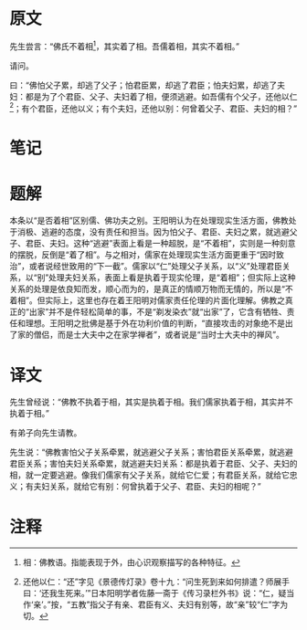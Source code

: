 # 原文
先生尝言：“佛氏不着相[^1]，其实着了相。吾儒着相，其实不着相。”

请问。

曰：“佛怕父子累，却逃了父子；怕君臣累，却逃了君臣；怕夫妇累，却逃了夫妇：都是为了个君臣、父子、夫妇着了相，便须逃避。如吾儒有个父子，还他以仁[^2]；有个君臣，还他以义；有个夫妇，还他以别：何曾着父子、君臣、夫妇的相？”
# 笔记

# 题解
本条以“是否着相”区别儒、佛功夫之别。王阳明认为在处理现实生活方面，佛教处于消极、逃避的态度，没有责任和担当。因为怕父子、君臣、夫妇之累，就逃避父子、君臣、夫妇。这种“逃避”表面上看是一种超脱，是“不着相”，实则是一种刻意的摆脱，反倒是“着了相”。与之相对，儒家在处理现实生活方面更重于“因时致治”，或者说经世致用的“下一截”。儒家以“仁”处理父子关系，以“义”处理君臣关系，以“别”处理夫妇关系，表面上看是执着于现实伦理，是“着相”；但实际上这种关系的处理是依良知而发，顺心而为的，是真正的情顺万物而无情的，所以是“不着相”。但实际上，这里也存在着王阳明对儒家责任伦理的片面化理解。佛教之真正的“出家”并不是件轻松简单的事，不是“剃发染衣”就“出家”了，它含有牺牲、责任和理想。王阳明之批佛是基于外在功利价值的判断，“直接攻击的对象绝不是出了家的僧侣，而是士大夫中之在家学禅者”，或者说是“当时士大夫中的禅风”。
# 译文
先生曾经说：“佛教不执着于相，其实是执着于相。我们儒家执着于相，其实并不执着于相。”

有弟子向先生请教。

先生说：“佛教害怕父子关系牵累，就逃避父子关系；害怕君臣关系牵累，就逃避君臣关系；害怕夫妇关系牵累，就逃避夫妇关系：都是执着于君臣、父子、夫妇的相，就一定要逃避。像我们儒家有父子关系，就给它仁爱；有君臣关系，就给它忠义；有夫妇关系，就给它有别：何曾执着于父子、君臣、夫妇的相呢？”
# 注释

[^1]: 相：佛教语。指能表现于外，由心识观察描写的各种特征。
[^2]: 还他以仁：“还”字见《景德传灯录》卷十九：“问生死到来如何排遣？师展手曰：‘还我生死来。’”日本阳明学者佐藤一斋于《传习录栏外书》说：“仁，疑当作‘亲’。”按，“五教”指父子有亲、君臣有义、夫妇有别等，故“亲”较“仁”字为切。